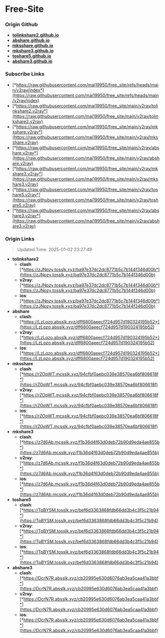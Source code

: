 # Free-Site

### Origin Github

- [**tolinkshare2.github.io**](https://github.com/tolinkshare2/tolinkshare2.github.io)
- [**abshare.github.io**](https://github.com/abshare/abshare.github.io)
- [**mksshare.github.io**](https://github.com/mksshare/mksshare.github.io)
- [**mkshare3.github.io**](https://github.com/mkshare3/mkshare3.github.io)
- [**toshare5.github.io**](https://github.com/toshare5/toshare5.github.io)
- [**abshare3.github.io**](https://github.com/abshare3/abshare3.github.io)

### Subscribe Links

- [*https://raw.githubusercontent.com/mai19950/free_site/refs/heads/main/v2ray/index*](https://raw.githubusercontent.com/mai19950/free_site/refs/heads/main/v2ray/index)
- [*https://raw.githubusercontent.com/mai19950/free_site/main/v2ray/tolinkshare2.v2ray*](https://raw.githubusercontent.com/mai19950/free_site/main/v2ray/tolinkshare2.v2ray)
- [*https://raw.githubusercontent.com/mai19950/free_site/main/v2ray/mksshare.v2ray*](https://raw.githubusercontent.com/mai19950/free_site/main/v2ray/mksshare.v2ray)
- [*https://raw.githubusercontent.com/mai19950/free_site/main/v2ray/abshare.v2ray*](https://raw.githubusercontent.com/mai19950/free_site/main/v2ray/abshare.v2ray)
- [*https://raw.githubusercontent.com/mai19950/free_site/main/v2ray/mkshare3.v2ray*](https://raw.githubusercontent.com/mai19950/free_site/main/v2ray/mkshare3.v2ray)
- [*https://raw.githubusercontent.com/mai19950/free_site/main/v2ray/toshare5.v2ray*](https://raw.githubusercontent.com/mai19950/free_site/main/v2ray/toshare5.v2ray)
- [*https://raw.githubusercontent.com/mai19950/free_site/main/v2ray/abshare3.v2ray*](https://raw.githubusercontent.com/mai19950/free_site/main/v2ray/abshare3.v2ray)

### Origin Links

> Updated Time: 2025-01-02 23:27:49

- **tolinkshare2**
  - **clash**: [*https://zJNpzy.tosslk.xyz/ba97e37dc2dc8771b5c7b144f346d00b*](https://zJNpzy.tosslk.xyz/ba97e37dc2dc8771b5c7b144f346d00b)
  - **v2ray**: [*https://zJNpzy.tosslk.xyz/ba97e37dc2dc8771b5c7b144f346d00b*](https://zJNpzy.tosslk.xyz/ba97e37dc2dc8771b5c7b144f346d00b)
  - **ios**: [*https://zJNpzy.tosslk.xyz/ba97e37dc2dc8771b5c7b144f346d00b*](https://zJNpzy.tosslk.xyz/ba97e37dc2dc8771b5c7b144f346d00b)
- **abshare**
  - **clash**: [*https://LzLqzo.absslk.xyz/dff6800aeecf724d957d190324195b52*](https://LzLqzo.absslk.xyz/dff6800aeecf724d957d190324195b52)
  - **v2ray**: [*https://LzLqzo.absslk.xyz/dff6800aeecf724d957d190324195b52*](https://LzLqzo.absslk.xyz/dff6800aeecf724d957d190324195b52)
  - **ios**: [*https://LzLqzo.absslk.xyz/dff6800aeecf724d957d190324195b52*](https://LzLqzo.absslk.xyz/dff6800aeecf724d957d190324195b52)
- **mksshare**
  - **clash**: [*https://rZOpWT.mcsslk.xyz/94cfbf0aebc039e38570ea6bf806618f*](https://rZOpWT.mcsslk.xyz/94cfbf0aebc039e38570ea6bf806618f)
  - **v2ray**: [*https://rZOpWT.mcsslk.xyz/94cfbf0aebc039e38570ea6bf806618f*](https://rZOpWT.mcsslk.xyz/94cfbf0aebc039e38570ea6bf806618f)
  - **ios**: [*https://rZOpWT.mcsslk.xyz/94cfbf0aebc039e38570ea6bf806618f*](https://rZOpWT.mcsslk.xyz/94cfbf0aebc039e38570ea6bf806618f)
- **mkshare3**
  - **clash**: [*https://z7d6Ab.mcsslk.xyz/f1b36d4f63d0deb72b90d9eda4ae855b*](https://z7d6Ab.mcsslk.xyz/f1b36d4f63d0deb72b90d9eda4ae855b)
  - **v2ray**: [*https://z7d6Ab.mcsslk.xyz/f1b36d4f63d0deb72b90d9eda4ae855b*](https://z7d6Ab.mcsslk.xyz/f1b36d4f63d0deb72b90d9eda4ae855b)
  - **ios**: [*https://z7d6Ab.mcsslk.xyz/f1b36d4f63d0deb72b90d9eda4ae855b*](https://z7d6Ab.mcsslk.xyz/f1b36d4f63d0deb72b90d9eda4ae855b)
- **toshare5**
  - **clash**: [*https://TpBYSM.tosslk.xyz/bef6d3363868fdb66dd3b4c3f5c21b94*](https://TpBYSM.tosslk.xyz/bef6d3363868fdb66dd3b4c3f5c21b94)
  - **v2ray**: [*https://TpBYSM.tosslk.xyz/bef6d3363868fdb66dd3b4c3f5c21b94*](https://TpBYSM.tosslk.xyz/bef6d3363868fdb66dd3b4c3f5c21b94)
  - **ios**: [*https://TpBYSM.tosslk.xyz/bef6d3363868fdb66dd3b4c3f5c21b94*](https://TpBYSM.tosslk.xyz/bef6d3363868fdb66dd3b4c3f5c21b94)
- **abshare3**
  - **clash**: [*https://DcrN7R.absslk.xyz/cb20995e630d6076ab3ea5caa41a3bbf*](https://DcrN7R.absslk.xyz/cb20995e630d6076ab3ea5caa41a3bbf)
  - **v2ray**: [*https://DcrN7R.absslk.xyz/cb20995e630d6076ab3ea5caa41a3bbf*](https://DcrN7R.absslk.xyz/cb20995e630d6076ab3ea5caa41a3bbf)
  - **ios**: [*https://DcrN7R.absslk.xyz/cb20995e630d6076ab3ea5caa41a3bbf*](https://DcrN7R.absslk.xyz/cb20995e630d6076ab3ea5caa41a3bbf)
